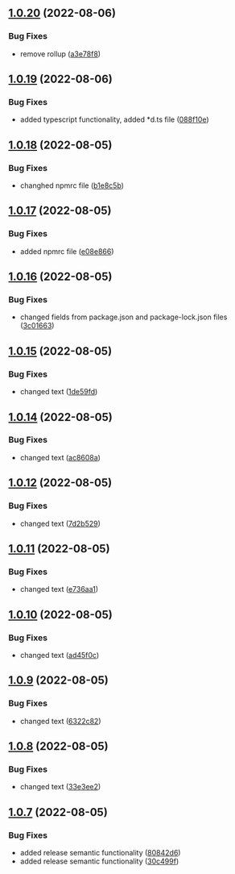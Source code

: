 ## [1.0.20](https://github.com/microfront-poligon/svelte-todo/compare/v1.0.19...v1.0.20) (2022-08-06)


### Bug Fixes

* remove rollup ([a3e78f8](https://github.com/microfront-poligon/svelte-todo/commit/a3e78f8dedc9d83d8f1c8575f2876ee86b43e4a6))

## [1.0.19](https://github.com/microfront-poligon/svelte-todo/compare/v1.0.18...v1.0.19) (2022-08-06)


### Bug Fixes

* added typescript functionality, added *d.ts file ([088f10e](https://github.com/microfront-poligon/svelte-todo/commit/088f10e35893228af3c7420c98912b31399287e9))

## [1.0.18](https://github.com/microfront-poligon/svelte-todo/compare/v1.0.17...v1.0.18) (2022-08-05)


### Bug Fixes

* changhed npmrc file ([b1e8c5b](https://github.com/microfront-poligon/svelte-todo/commit/b1e8c5be9d98fdb5e9795ec6f88c48e3a0a67b88))

## [1.0.17](https://github.com/microfront-poligon/svelte-todo/compare/v1.0.16...v1.0.17) (2022-08-05)


### Bug Fixes

* added npmrc file ([e08e866](https://github.com/microfront-poligon/svelte-todo/commit/e08e86636064570443535361a85267c5bcd2d963))

## [1.0.16](https://github.com/microfront-poligon/svelte-todo/compare/v1.0.15...v1.0.16) (2022-08-05)


### Bug Fixes

* changed fields from package.json and package-lock.json files ([3c01663](https://github.com/microfront-poligon/svelte-todo/commit/3c01663de0ed40f018793e1b8a86b119e8c22abf))

## [1.0.15](https://github.com/devilz1/svelte-todo/compare/v1.0.14...v1.0.15) (2022-08-05)


### Bug Fixes

* changed text ([1de59fd](https://github.com/devilz1/svelte-todo/commit/1de59fd0b6c6d7da6d3fc39d3acc433e240e3e7a))

## [1.0.14](https://github.com/devilz1/svelte-todo/compare/v1.0.13...v1.0.14) (2022-08-05)


### Bug Fixes

* changed text ([ac8608a](https://github.com/devilz1/svelte-todo/commit/ac8608a77aa92866295619148a1be0c7218442e9))

## [1.0.12](https://github.com/devilz1/svelte-todo/compare/v1.0.11...v1.0.12) (2022-08-05)


### Bug Fixes

* changed text ([7d2b529](https://github.com/devilz1/svelte-todo/commit/7d2b529c4b4bf8efbe19b4d3aadda86e9a9bc099))

## [1.0.11](https://github.com/devilz1/svelte-todo/compare/v1.0.10...v1.0.11) (2022-08-05)


### Bug Fixes

* changed text ([e736aa1](https://github.com/devilz1/svelte-todo/commit/e736aa18eb0fa27a5931e9558334e2995de44f00))

## [1.0.10](https://github.com/devilz1/svelte-todo/compare/v1.0.9...v1.0.10) (2022-08-05)


### Bug Fixes

* changed text ([ad45f0c](https://github.com/devilz1/svelte-todo/commit/ad45f0c60acd91c2611ab7ca2b18617bffda840f))

## [1.0.9](https://github.com/devilz1/svelte-todo/compare/v1.0.8...v1.0.9) (2022-08-05)


### Bug Fixes

* changed text ([6322c82](https://github.com/devilz1/svelte-todo/commit/6322c82894a6c53447f560d428ccc9a60e7b6615))

## [1.0.8](https://github.com/devilz1/svelte-todo/compare/v1.0.7...v1.0.8) (2022-08-05)


### Bug Fixes

* changed text ([33e3ee2](https://github.com/devilz1/svelte-todo/commit/33e3ee20215df8535a758ed6694a84bb8a70b516))

## [1.0.7](https://github.com/devilz1/svelte-todo/compare/v1.0.6...v1.0.7) (2022-08-05)


### Bug Fixes

* added release semantic functionality ([80842d6](https://github.com/devilz1/svelte-todo/commit/80842d665afaa2b413a75334679790163180de11))
* added release semantic functionality ([30c499f](https://github.com/devilz1/svelte-todo/commit/30c499f92e9a0b49ef629026658342051ab78a7d))
